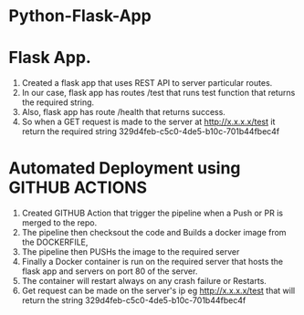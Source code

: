 # Python-Flask-App

# Flask App.
1. Created a flask app that uses REST API to server particular routes.
2. In our case, flask app has routes /test that runs test function that returns the required string.
3. Also, flask app has route /health that returns success.
4. So when a GET request is made to the server at http://x.x.x.x/test it return the required string 329d4feb-c5c0-4de5-b10c-701b44fbec4f

# Automated Deployment using GITHUB ACTIONS
1. Created GITHUB Action that trigger the pipeline when a Push or PR is merged to the repo.
2. The pipeline then checksout the code and Builds a docker image from the DOCKERFILE,
3. The pipeline then PUSHs the image to the required server
4. Finally a Docker container is run on the required server that hosts the flask app and servers on port 80 of the server.
5. The container will restart always on any crash failure or Restarts.
6. Get request can be made on the server's ip eg http://x.x.x.x/test that will return the string 329d4feb-c5c0-4de5-b10c-701b44fbec4f
